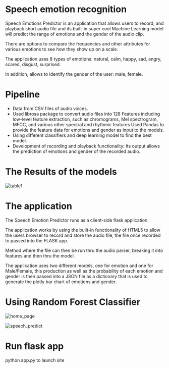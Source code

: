 # Speech emotion recognition

Speech Emotions Predictor is an application that allows users to record, and playback short audio file and its built-in super cool Machine Learning model will predict the range of emotions and the gender of the audio clip. 

There are options to compare the frequencies and other attributes for various emotions to see how they show up on a scale. 

The application uses 8 types of emotions:
natural, calm, happy, sad, angry, scared, disgust, surprised.

In addition, allows to identify the gender of the user: male, female.

# Pipeline

- Data from CSV files of audio voices.
- Used librosa package to convert audio files into 128 Features including low-level feature extraction, such as chromograms, Mel spectrogram, MFCC, and various other spectral and rhythmic features
Used Pandas to provide the feature data for emotions and gender as input to the models.
- Using different classifiers and deep learning model to find the best model.
- Development of recording and playback functionality: Its output allows the prediction of emotions and gender of the recorded audio.

# The Results of the models

![table1](https://user-images.githubusercontent.com/63209732/147885621-80cf2845-439d-494d-9936-6c80f1c230ea.png)

# The application
The Speech Emotion Predictor runs as a client-side flask application.

The application works by using the built-in functionality of HTML5 to allow the users browser to record and store the audio file, the file once recorded to passed into the FLASK app. 

Method where the file can then be run thru the audio parser, breaking it into features and then thru the model. 

The application uses two different models, one for emotion and one for Male/Female, this production as well as the probability of each emotion and gender is then passed into a JSON file as a dictionary that is used to generate the plotly bar chart of emotions and gender.

# Using Random Forest Classifier
![home_page](https://user-images.githubusercontent.com/63209732/147882296-4597d2d9-9ed8-4c58-a075-cdc669f2b504.png)

![speech_predict](https://user-images.githubusercontent.com/63209732/147885254-50161d0e-0bba-406d-921d-613989a3375d.png)




# Run flask app
python app.py to launch site

